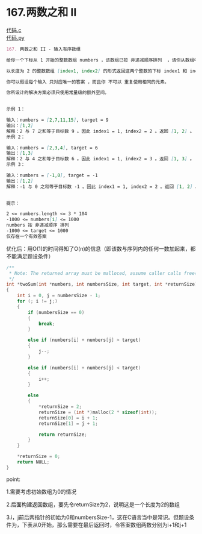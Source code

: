 # 167.两数之和 II

[代码.c](/leetcode/167.%20两数之和%20II%20-%20输入有序数组/167.c)  
[代码.py](/leetcode/167.%20两数之和%20II%20-%20输入有序数组/167.py)  

```markdown
167. 两数之和 II - 输入有序数组

给你一个下标从 1 开始的整数数组 numbers ，该数组已按 非递减顺序排列  ，请你从数组中找出满足相加之和等于目标数 target 的两个数。如果设这两个数分别是 numbers[index1] 和 numbers[index2] ，则 1 <= index1 < index2 <= numbers.length 。

以长度为 2 的整数数组 [index1, index2] 的形式返回这两个整数的下标 index1 和 index2。

你可以假设每个输入 只对应唯一的答案 ，而且你 不可以 重复使用相同的元素。

你所设计的解决方案必须只使用常量级的额外空间。

 
示例 1：

输入：numbers = [2,7,11,15], target = 9
输出：[1,2]
解释：2 与 7 之和等于目标数 9 。因此 index1 = 1, index2 = 2 。返回 [1, 2] 。
示例 2：

输入：numbers = [2,3,4], target = 6
输出：[1,3]
解释：2 与 4 之和等于目标数 6 。因此 index1 = 1, index2 = 3 。返回 [1, 3] 。
示例 3：

输入：numbers = [-1,0], target = -1
输出：[1,2]
解释：-1 与 0 之和等于目标数 -1 。因此 index1 = 1, index2 = 2 。返回 [1, 2] 。
 

提示：

2 <= numbers.length <= 3 * 104
-1000 <= numbers[i] <= 1000
numbers 按 非递减顺序 排列
-1000 <= target <= 1000
仅存在一个有效答案
```

优化后：用O(1)的时间得知了O(n)的信息（即该数与序列内的任何一数加起来，都不能满足题设条件）

```c
/**
 * Note: The returned array must be malloced, assume caller calls free().
 */
int *twoSum(int *numbers, int numbersSize, int target, int *returnSize)
{
    int i = 0, j = numbersSize - 1;
    for (; i != j;)
    {
        if (numbersSize == 0)
        {
            break;
        }

        else if (numbers[i] + numbers[j] > target)
        {
            j--;
        }

        else if (numbers[i] + numbers[j] < target)
        {
            i++;
        }

        else
        {
            *returnSize = 2;
            returnSize = (int *)malloc(2 * sizeof(int));
            returnSize[0] = i + 1;
            returnSize[1] = j + 1;

            return returnSize;
        }
    }

    *returnSize = 0;
    return NULL;
}
```

point:

1.需要考虑初始数组为0的情况

2.后面构建返回数组，要先令returnSize为2，说明这是一个长度为2的数组

3.i，j前后两指针的初始为0和numbersSize-1，这在C语言当中是常识。但题设条件为，下表从0开始，那么需要在最后返回时，令答案数组两数分别为i+1和j+1

